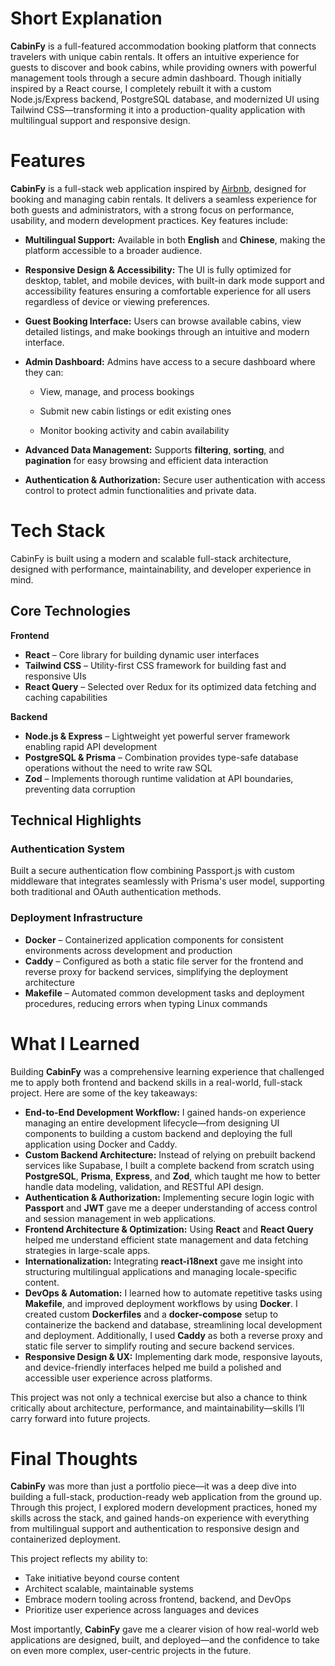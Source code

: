 # Short Explanation

**CabinFy** is a full-featured accommodation booking platform that connects travelers with unique cabin rentals. It offers an intuitive experience for guests to discover and book cabins, while providing owners with powerful management tools through a secure admin dashboard. Though initially inspired by a React course, I completely rebuilt it with a custom Node.js/Express backend, PostgreSQL database, and modernized UI using Tailwind CSS—transforming it into a production-quality application with multilingual support and responsive design.

# Features

**CabinFy** is a full-stack web application inspired by [Airbnb](https://www.airbnb.com), designed for booking and managing cabin rentals. It delivers a seamless experience for both guests and administrators, with a strong focus on performance, usability, and modern development practices. Key features include:

- **Multilingual Support:** Available in both **English** and **Chinese**, making the platform accessible to a broader audience.
- **Responsive Design & Accessibility:** The UI is fully optimized for desktop, tablet, and mobile devices, with built-in dark mode support and accessibility features ensuring a comfortable experience for all users regardless of device or viewing preferences.
- **Guest Booking Interface:** Users can browse available cabins, view detailed listings, and make bookings through an intuitive and modern interface.
- **Admin Dashboard:** Admins have access to a secure dashboard where they can:

  * View, manage, and process bookings

  * Submit new cabin listings or edit existing ones

  * Monitor booking activity and cabin availability
- **Advanced Data Management:** Supports **filtering**, **sorting**, and **pagination** for easy browsing and efficient data interaction
- **Authentication & Authorization:** Secure user authentication with access control to protect admin functionalities and private data.

# Tech Stack

CabinFy is built using a modern and scalable full-stack architecture, designed with performance, maintainability, and developer experience in mind.

## Core Technologies

**Frontend**

* **React** – Core library for building dynamic user interfaces
* **Tailwind CSS** – Utility-first CSS framework for building fast and responsive UIs
* **React Query** – Selected over Redux for its optimized data fetching and caching capabilities

**Backend**

* **Node.js & Express** – Lightweight yet powerful server framework enabling rapid API development
* **PostgreSQL & Prisma** – Combination provides type-safe database operations without the need to write raw SQL
* **Zod** – Implements thorough runtime validation at API boundaries, preventing data corruption

## Technical Highlights

### Authentication System

Built a secure authentication flow combining Passport.js with custom middleware that integrates seamlessly with Prisma's user model, supporting both traditional and OAuth authentication methods.

### Deployment Infrastructure

* **Docker** – Containerized application components for consistent environments across development and production
* **Caddy** – Configured as both a static file server for the frontend and reverse proxy for backend services, simplifying the deployment architecture
* **Makefile** – Automated common development tasks and deployment procedures, reducing errors when typing Linux commands

# What I Learned

Building **CabinFy** was a comprehensive learning experience that challenged me to apply both frontend and backend skills in a real-world, full-stack project. Here are some of the key takeaways:

* **End-to-End Development Workflow:** I gained hands-on experience managing an entire development lifecycle—from designing UI components to building a custom backend and deploying the full application using Docker and Caddy.
* **Custom Backend Architecture:** Instead of relying on prebuilt backend services like Supabase, I built a complete backend from scratch using **PostgreSQL**, **Prisma**, **Express**, and **Zod**, which taught me how to better handle data modeling, validation, and RESTful API design.
* **Authentication & Authorization:** Implementing secure login logic with **Passport** and **JWT** gave me a deeper understanding of access control and session management in web applications.
* **Frontend Architecture & Optimization:** Using **React** and **React Query** helped me understand efficient state management and data fetching strategies in large-scale apps.
* **Internationalization:** Integrating **react-i18next** gave me insight into structuring multilingual applications and managing locale-specific content.
* **DevOps & Automation:** I learned how to automate repetitive tasks using **Makefile**, and improved deployment workflows by using **Docker**. I created custom **Dockerfiles** and a **docker-compose** setup to containerize the backend and database, streamlining local development and deployment. Additionally, I used **Caddy** as both a reverse proxy and static file server to simplify routing and secure backend services.
* **Responsive Design & UX:** Implementing dark mode, responsive layouts, and device-friendly interfaces helped me build a polished and accessible user experience across platforms.

This project was not only a technical exercise but also a chance to think critically about architecture, performance, and maintainability—skills I’ll carry forward into future projects.

# Final Thoughts

**CabinFy** was more than just a portfolio piece—it was a deep dive into building a full-stack, production-ready web application from the ground up. Through this project, I explored modern development practices, honed my skills across the stack, and gained hands-on experience with everything from multilingual support and authentication to responsive design and containerized deployment.

This project reflects my ability to:

* Take initiative beyond course content
* Architect scalable, maintainable systems
* Embrace modern tooling across frontend, backend, and DevOps
* Prioritize user experience across languages and devices

Most importantly, **CabinFy** gave me a clearer vision of how real-world web applications are designed, built, and deployed—and the confidence to take on even more complex, user-centric projects in the future.